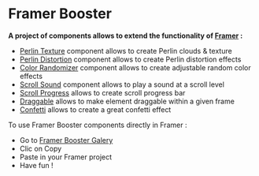 # Framer Booster

**A project of components allows to extend the functionality of [Framer](https://www.framer.com) :**
* [Perlin Texture](https://github.com/yannbellot/framer-booster/blob/main/components/perlin-texture.js) component allows to create Perlin clouds & texture
* [Perlin Distortion](https://github.com/yannbellot/framer-booster/blob/main/components/perlin-distortion.js) component allows to create Perlin distortion effects
* [Color Randomizer](https://github.com/yannbellot/framer-booster/blob/main/components/color-randomizer.js) component allows to create adjustable random color effects
* [Scroll Sound](https://github.com/yannbellot/framer-booster/blob/main/components/scroll-sound.js) component allows to play a sound at a scroll level
* [Scroll Progress](https://github.com/yannbellot/framer-booster/blob/main/components/scroll-progress.js) allows to create scroll progress bar
* [Draggable](https://github.com/yannbellot/framer-booster/blob/main/components/draggable.js) allows to make element draggable within a given frame
* [Confetti](https://github.com/yannbellot/framer-booster/blob/main/components/confetti.js) allows to create a great confetti effect

To use Framer Booster components directly in Framer :
* Go to [Framer Booster Galery](https://tetragon-interest-876349.framer.app/components-en)
* Clic on Copy
* Paste in your Framer project
* Have fun !
